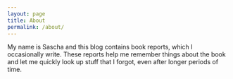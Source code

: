 ```yaml
---
layout: page
title: About
permalink: /about/
---
```

My name is Sascha and this blog contains book reports, which I occasionally write. These reports help me remember things about the book and let me quickly look up stuff that I forgot, even after longer periods of time.

<!-- You can find the source code for the Jekyll new theme at: [github.com/jglovier/jekyll&#45;new](https://github.com/jglovier/jekyll&#45;new) -->
